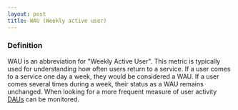 ```yaml
---
layout: post
title: WAU (Weekly active user)
---
```


### Definition

WAU is an abbreviation for "Weekly Active User". This metric is typically used for understanding how often users return to a service. If a user comes to a service one day a week, they would be considered a WAU. If a user comes several times during a week, their status as a WAU remains unchanged. When looking for a more frequent measure of user activity [DAUs](/definition/dau) can be monitored.

<!-- ### Practical use

WAUs -->
